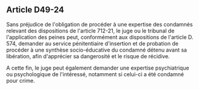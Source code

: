 Article D49-24
----
Sans préjudice de l'obligation de procéder à une expertise des condamnés
relevant des dispositions de l'article 712-21, le juge ou le tribunal de
l'application des peines peut, conformément aux dispositions de l'article D.
574, demander au service pénitentiaire d'insertion et de probation de procéder à
une synthèse socio-éducative du condamné détenu avant sa libération, afin
d'apprécier sa dangerosité et le risque de récidive.

A cette fin, le juge peut également demander une expertise psychiatrique ou
psychologique de l'intéressé, notamment si celui-ci a été condamné pour crime.
